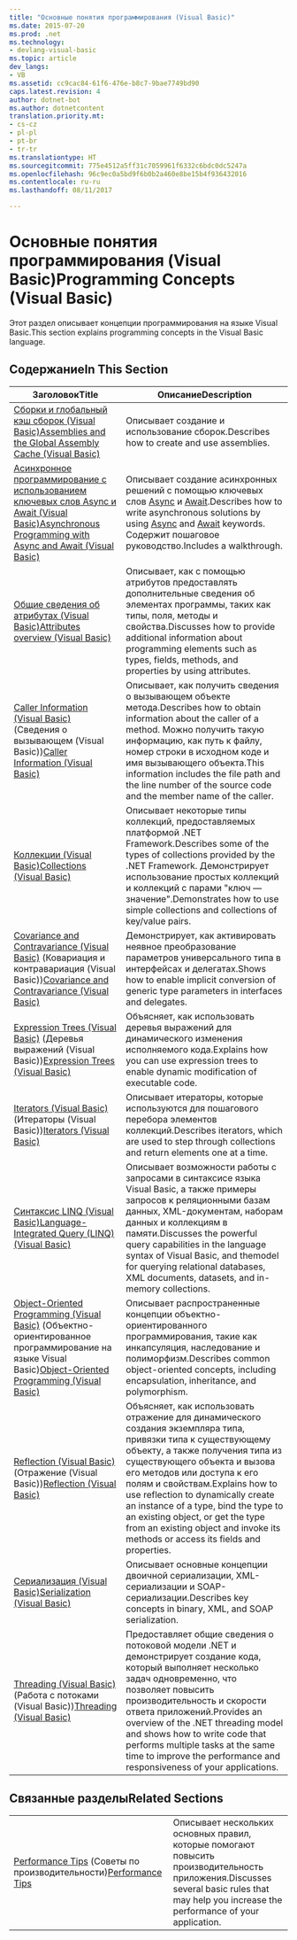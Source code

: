 ```yaml
---
title: "Основные понятия программирования (Visual Basic)"
ms.date: 2015-07-20
ms.prod: .net
ms.technology:
- devlang-visual-basic
ms.topic: article
dev_langs:
- VB
ms.assetid: cc9cac84-61f6-476e-b8c7-9bae7749bd90
caps.latest.revision: 4
author: dotnet-bot
ms.author: dotnetcontent
translation.priority.mt:
- cs-cz
- pl-pl
- pt-br
- tr-tr
ms.translationtype: HT
ms.sourcegitcommit: 775e4512a5ff31c7059961f6332c6bdc0dc5247a
ms.openlocfilehash: 96c9ec0a5bd9f6b0b2a460e8be15b4f936432016
ms.contentlocale: ru-ru
ms.lasthandoff: 08/11/2017

---
```

# <a name="programming-concepts-visual-basic"></a><span data-ttu-id="5a463-102">Основные понятия программирования (Visual Basic)</span><span class="sxs-lookup"><span data-stu-id="5a463-102">Programming Concepts (Visual Basic)</span></span>
<span data-ttu-id="5a463-103">Этот раздел описывает концепции программирования на языке Visual Basic.</span><span class="sxs-lookup"><span data-stu-id="5a463-103">This section explains programming concepts in the Visual Basic language.</span></span>  
  
## <a name="in-this-section"></a><span data-ttu-id="5a463-104">Содержание</span><span class="sxs-lookup"><span data-stu-id="5a463-104">In This Section</span></span>  
  
|<span data-ttu-id="5a463-105">Заголовок</span><span class="sxs-lookup"><span data-stu-id="5a463-105">Title</span></span>|<span data-ttu-id="5a463-106">Описание</span><span class="sxs-lookup"><span data-stu-id="5a463-106">Description</span></span>|  
|-----------|-----------------|  
|[<span data-ttu-id="5a463-107">Сборки и глобальный кэш сборок (Visual Basic)</span><span class="sxs-lookup"><span data-stu-id="5a463-107">Assemblies and the Global Assembly Cache (Visual Basic)</span></span>](../../../visual-basic/programming-guide/concepts/assemblies-gac/index.md)|<span data-ttu-id="5a463-108">Описывает создание и использование сборок.</span><span class="sxs-lookup"><span data-stu-id="5a463-108">Describes how to create and use assemblies.</span></span>|  
|[<span data-ttu-id="5a463-109">Асинхронное программирование с использованием ключевых слов Async и Await (Visual Basic)</span><span class="sxs-lookup"><span data-stu-id="5a463-109">Asynchronous Programming with Async and Await (Visual Basic)</span></span>](../../../visual-basic/programming-guide/concepts/async/index.md)|<span data-ttu-id="5a463-110">Описывает создание асинхронных решений с помощью ключевых слов [Async](../../../visual-basic/language-reference/modifiers/async.md) и [Await](../../../visual-basic/language-reference/operators/await-operator.md).</span><span class="sxs-lookup"><span data-stu-id="5a463-110">Describes how to write asynchronous solutions by using [Async](../../../visual-basic/language-reference/modifiers/async.md) and [Await](../../../visual-basic/language-reference/operators/await-operator.md) keywords.</span></span> <span data-ttu-id="5a463-111">Содержит пошаговое руководство.</span><span class="sxs-lookup"><span data-stu-id="5a463-111">Includes a walkthrough.</span></span>|  
|[<span data-ttu-id="5a463-112">Общие сведения об атрибутах (Visual Basic)</span><span class="sxs-lookup"><span data-stu-id="5a463-112">Attributes overview (Visual Basic)</span></span>](../../../visual-basic/programming-guide/concepts/attributes/index.md)|<span data-ttu-id="5a463-113">Описывает, как с помощью атрибутов предоставлять дополнительные сведения об элементах программы, таких как типы, поля, методы и свойства.</span><span class="sxs-lookup"><span data-stu-id="5a463-113">Discusses how to provide additional information about programming elements such as types, fields, methods, and properties by using attributes.</span></span>|  
|<span data-ttu-id="5a463-114">[Caller Information (Visual Basic)](../../../visual-basic/programming-guide/concepts/caller-information.md) (Сведения о вызывающем (Visual Basic))</span><span class="sxs-lookup"><span data-stu-id="5a463-114">[Caller Information (Visual Basic)](../../../visual-basic/programming-guide/concepts/caller-information.md)</span></span>|<span data-ttu-id="5a463-115">Описывает, как получить сведения о вызывающем объекте метода.</span><span class="sxs-lookup"><span data-stu-id="5a463-115">Describes how to obtain information about the caller of a method.</span></span> <span data-ttu-id="5a463-116">Можно получить такую информацию, как путь к файлу, номер строки в исходном коде и имя вызывающего объекта.</span><span class="sxs-lookup"><span data-stu-id="5a463-116">This information includes the file path and the line number of the source code and the member name of the caller.</span></span>|  
|[<span data-ttu-id="5a463-117">Коллекции (Visual Basic)</span><span class="sxs-lookup"><span data-stu-id="5a463-117">Collections (Visual Basic)</span></span>](../../../visual-basic/programming-guide/concepts/collections.md)|<span data-ttu-id="5a463-118">Описывает некоторые типы коллекций, предоставляемых платформой .NET Framework.</span><span class="sxs-lookup"><span data-stu-id="5a463-118">Describes some of the types of collections provided by the .NET Framework.</span></span> <span data-ttu-id="5a463-119">Демонстрирует использование простых коллекций и коллекций с парами "ключ — значение".</span><span class="sxs-lookup"><span data-stu-id="5a463-119">Demonstrates how to use simple collections and collections of key/value pairs.</span></span>|  
|<span data-ttu-id="5a463-120">[Covariance and Contravariance (Visual Basic)](../../../visual-basic/programming-guide/concepts/covariance-contravariance/index.md) (Ковариация и контравариация (Visual Basic))</span><span class="sxs-lookup"><span data-stu-id="5a463-120">[Covariance and Contravariance (Visual Basic)](../../../visual-basic/programming-guide/concepts/covariance-contravariance/index.md)</span></span>|<span data-ttu-id="5a463-121">Демонстрирует, как активировать неявное преобразование параметров универсального типа в интерфейсах и делегатах.</span><span class="sxs-lookup"><span data-stu-id="5a463-121">Shows how to enable implicit conversion of generic type parameters in interfaces and delegates.</span></span>|  
|<span data-ttu-id="5a463-122">[Expression Trees (Visual Basic)](../../../visual-basic/programming-guide/concepts/expression-trees/index.md) (Деревья выражений (Visual Basic))</span><span class="sxs-lookup"><span data-stu-id="5a463-122">[Expression Trees (Visual Basic)](../../../visual-basic/programming-guide/concepts/expression-trees/index.md)</span></span>|<span data-ttu-id="5a463-123">Объясняет, как использовать деревья выражений для динамического изменения исполняемого кода.</span><span class="sxs-lookup"><span data-stu-id="5a463-123">Explains how you can use expression trees to enable dynamic modification of executable code.</span></span>|  
|<span data-ttu-id="5a463-124">[Iterators (Visual Basic)](../../../visual-basic/programming-guide/concepts/iterators.md) (Итераторы (Visual Basic))</span><span class="sxs-lookup"><span data-stu-id="5a463-124">[Iterators (Visual Basic)](../../../visual-basic/programming-guide/concepts/iterators.md)</span></span>|<span data-ttu-id="5a463-125">Описывает итераторы, которые используются для пошагового перебора элементов коллекций.</span><span class="sxs-lookup"><span data-stu-id="5a463-125">Describes iterators, which are used to step through collections and return elements one at a time.</span></span>|  
|[<span data-ttu-id="5a463-126">Синтаксис LINQ (Visual Basic)</span><span class="sxs-lookup"><span data-stu-id="5a463-126">Language-Integrated Query (LINQ) (Visual Basic)</span></span>](../../../visual-basic/programming-guide/concepts/linq/index.md)|<span data-ttu-id="5a463-127">Описывает возможности работы с запросами в синтаксисе языка Visual Basic, а также примеры запросов к реляционными базам данных, XML-документам, наборам данных и коллекциям в памяти.</span><span class="sxs-lookup"><span data-stu-id="5a463-127">Discusses the powerful query capabilities in the language syntax of Visual Basic, and themodel for querying relational databases, XML documents, datasets, and in-memory collections.</span></span>|  
|<span data-ttu-id="5a463-128">[Object-Oriented Programming (Visual Basic)](../../../visual-basic/programming-guide/concepts/object-oriented-programming.md) (Объектно-ориентированное программирование на языке Visual Basic)</span><span class="sxs-lookup"><span data-stu-id="5a463-128">[Object-Oriented Programming (Visual Basic)](../../../visual-basic/programming-guide/concepts/object-oriented-programming.md)</span></span>|<span data-ttu-id="5a463-129">Описывает распространенные концепции объектно-ориентированного программирования, такие как инкапсуляция, наследование и полиморфизм.</span><span class="sxs-lookup"><span data-stu-id="5a463-129">Describes common object-oriented concepts, including encapsulation, inheritance, and polymorphism.</span></span>|  
|<span data-ttu-id="5a463-130">[Reflection (Visual Basic)](../../../visual-basic/programming-guide/concepts/reflection.md) (Отражение (Visual Basic))</span><span class="sxs-lookup"><span data-stu-id="5a463-130">[Reflection (Visual Basic)](../../../visual-basic/programming-guide/concepts/reflection.md)</span></span>|<span data-ttu-id="5a463-131">Объясняет, как использовать отражение для динамического создания экземпляра типа, привязки типа к существующему объекту, а также получения типа из существующего объекта и вызова его методов или доступа к его полям и свойствам.</span><span class="sxs-lookup"><span data-stu-id="5a463-131">Explains how to use reflection to dynamically create an instance of a type, bind the type to an existing object, or get the type from an existing object and invoke its methods or access its fields and properties.</span></span>|
|[<span data-ttu-id="5a463-132">Сериализация (Visual Basic)</span><span class="sxs-lookup"><span data-stu-id="5a463-132">Serialization (Visual Basic)</span></span>](../../../visual-basic/programming-guide/concepts/serialization/index.md)|<span data-ttu-id="5a463-133">Описывает основные концепции двоичной сериализации, XML-сериализации и SOAP-сериализации.</span><span class="sxs-lookup"><span data-stu-id="5a463-133">Describes key concepts in binary, XML, and SOAP serialization.</span></span>|  
|<span data-ttu-id="5a463-134">[Threading (Visual Basic)](../../../visual-basic/programming-guide/concepts/threading/index.md) (Работа с потоками (Visual Basic))</span><span class="sxs-lookup"><span data-stu-id="5a463-134">[Threading (Visual Basic)](../../../visual-basic/programming-guide/concepts/threading/index.md)</span></span>|<span data-ttu-id="5a463-135">Предоставляет общие сведения о потоковой модели .NET и демонстрирует создание кода, который выполняет несколько задач одновременно, что позволяет повысить производительность и скорости ответа приложений.</span><span class="sxs-lookup"><span data-stu-id="5a463-135">Provides an overview of the .NET threading model and shows how to write code that performs multiple tasks at the same time to improve the performance and responsiveness of your applications.</span></span>|  
  
## <a name="related-sections"></a><span data-ttu-id="5a463-136">Связанные разделы</span><span class="sxs-lookup"><span data-stu-id="5a463-136">Related Sections</span></span>  
  
|||  
|---|---|  
|<span data-ttu-id="5a463-137">[Performance Tips](../../../framework/performance/performance-tips.md) (Советы по производительности)</span><span class="sxs-lookup"><span data-stu-id="5a463-137">[Performance Tips](../../../framework/performance/performance-tips.md)</span></span> | <span data-ttu-id="5a463-138">Описывает нескольких основных правил, которые помогают повысить производительность приложения.</span><span class="sxs-lookup"><span data-stu-id="5a463-138">Discusses several basic rules that may help you increase the performance of your application.</span></span>|

